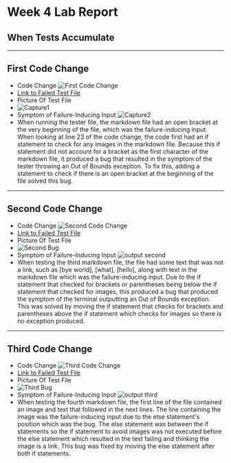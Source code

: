 # Week 4 Lab Report
## **When Tests Accumulate**
---
## First Code Change
* Code Change
![First Code Change](https://user-images.githubusercontent.com/97651048/151449373-cd36559e-952d-4a94-b783-fef215624696.PNG)
* [Link to Failed Test File](https://github.com/jchen257/markdown-parse/blob/main/markdown1.md)
* Picture Of Test File
* ![Capture1](https://user-images.githubusercontent.com/97651048/151448456-f55dc2ec-22a9-42e7-ae17-f20a64521e84.PNG)
* Symptom of Failure-Inducing Input
![Capture2](https://user-images.githubusercontent.com/97651048/151448677-9e76df3f-ac8b-4121-a31b-8a2085f1cdec.PNG)
* When running the tester file, the markdown file had an open bracket at the very beginning of the file, which was the failure-inducing input. When looking at line 23 of the code change, the code first had an if statement to check for any images in the markdown file. Because this if statement did not account for a bracket as the first character of the markdown file, it produced a bug that resulted in the symptom of the tester throwing an Out of Bounds exception. To fix this, adding a statement to check if there is an open bracket at the beginning of the file solved this bug.
---

## Second Code Change
* Code Change
![Second Code Change](https://user-images.githubusercontent.com/97651048/151484986-c261fa6b-54cf-4140-b75d-414f4bdc3c1e.PNG)
* [Link to Failed Test File](https://github.com/jchen257/markdown-parse/blob/main/markdown3.md)
* Picture Of Test File
* ![Second Bug](https://user-images.githubusercontent.com/97651048/151484852-0c834ac0-6933-4d3d-9eb3-183583492cf9.PNG)
* Symptom of Failure-Inducing Input
![output second](https://user-images.githubusercontent.com/97651048/151485131-4be48ba3-d188-4ec8-846a-95d5effca1b4.PNG)
* When testing the third markdown file, the file had some text that was not a link, such as [bye world], [what], [hello], along with text in the markdown file which was the failure-inducing input. Due to the if statement that checked for brackets or parentheses being below the if statement that checked for images, this produced a bug that produced the symptom of the terminal outputting an Out of Bounds exception. This was solved by moving the if statement that checks for brackets and parentheses above the if statement which checks for images so there is no exception produced. 

---

## Third Code Change
* Code Change
![Third Code Change](https://user-images.githubusercontent.com/97651048/151488736-f5faae6e-455a-4f1a-83d5-1c50ef7cd6ba.PNG)
* [Link to Failed Test File](https://github.com/jchen257/markdown-parse/blob/main/markdown4.md)
* Picture Of Test File
* ![Third Bug](https://user-images.githubusercontent.com/97651048/151489195-8a91163b-bcd1-4548-abd2-6d9bfb704cea.PNG)
* Symptom of Failure-Inducing Input
![output third](https://user-images.githubusercontent.com/97651048/151489211-3b7671c0-a073-46a0-9b6f-16d128382f84.PNG)
* When testing the fourth markdown file, the first line of the file contained an image and text that followed in the next lines. The line containing the image was the failure-inducing input due to the else statement's position which was the bug. The else statement was between the if statements so the if statement to avoid images was not executed before the else statement which resulted in the test failing and thinking the image is a link. This bug was fixed by moving the else statement after both if statements.  



